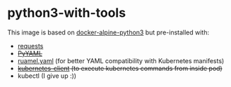 # python3-with-tools
This image is based on [docker-alpine-python3](https://github.com/Docker-Hub-frolvlad/docker-alpine-python3) but pre-installed with:
- [requests](https://docs.python-requests.org/en/latest/)
- ~~[PyYAML](https://pypi.org/project/PyYAML/)~~
- [ruamel.yaml](https://yaml.readthedocs.io/en/latest/overview.html) (for better YAML compatibility with Kubernetes manifests)
- ~~[kubernetes-client](https://github.com/kubernetes-client/python) (to execute kubernetes commands from inside pod)~~
- kubectl (I give up :))

